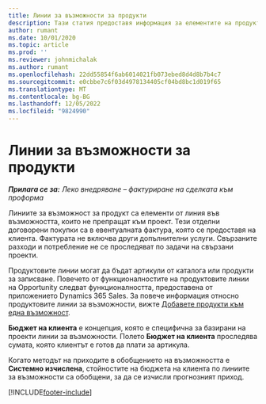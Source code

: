 ```yaml
---
title: Линии за възможности за продукти
description: Тази статия предоставя информация за елементите на продуктовата възможност в операциите по проекта.
author: rumant
ms.date: 10/01/2020
ms.topic: article
ms.prod: ''
ms.reviewer: johnmichalak
ms.author: rumant
ms.openlocfilehash: 22dd55854f6ab6014021fb073ebed8d4d8b7b4c7
ms.sourcegitcommit: e0cbbe7c6f03d4978134405cf04bd8bc1d019f65
ms.translationtype: MT
ms.contentlocale: bg-BG
ms.lasthandoff: 12/05/2022
ms.locfileid: "9824990"
---
```

# <a name="product-opportunity-lines"></a>Линии за възможности за продукти

_**Прилага се за:** Леко внедряване – фактуриране на сделката към проформа_

Линиите за възможност за продукт са елементи от линия във възможността, които не препращат към проект. Тези отделни договорени покупки са в евентуалната фактура, която се предоставя на клиента. Фактурата не включва други допълнителни услуги. Свързаните разходи и потребление не се проследяват по задачи на свързани проекти.

Продуктовите линии могат да бъдат артикули от каталога или продукти за записване. Повечето от функционалностите на продуктовите линии на Opportunity следват функционалността, предоставена от приложението Dynamics 365 Sales. За повече информация относно продуктовите линии за възможности, вижте [Добавете продукти към една възможност](/dynamics365/sales-enterprise/add-products-opportunity).

**Бюджет на клиента** е концепция, която е специфична за базирани на проекти линии за възможности. Полето **Бюджет на клиента** проследява сумата, която клиентът е готов да плати за артикула.

Когато методът на приходите в обобщението на възможността е **Системно изчислена**, стойностите на бюджета на клиента по линиите за възможности са обобщени, за да се изчисли прогнозният приход. 



[!INCLUDE[footer-include](../../includes/footer-banner.md)]

